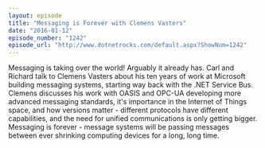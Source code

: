 ```yaml
---
layout: episode
title: "Messaging is Forever with Clemens Vasters"
date: "2016-01-12"
episode_number: "1242"
episode_url: "http://www.dotnetrocks.com/default.aspx?ShowNum=1242"
---
```


Messaging is taking over the world! Arguably it already has. Carl and Richard talk to Clemens Vasters about his ten years of work at Microsoft building messaging systems, starting way back with the .NET Service Bus. Clemens discusses his work with OASIS and OPC-UA developing more advanced messaging standards, it's importance in the Internet of Things space, and how versions matter - different protocols have different capabilities, and the need for unified communications is only getting bigger. Messaging is forever - message systems will be passing messages between ever shrinking computing devices for a long, long time.
